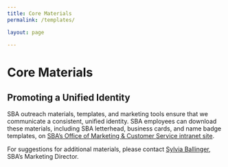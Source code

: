 ```yaml
---
title: Core Materials
permalink: /templates/

layout: page

---
```


# Core Materials

## Promoting a Unified Identity

SBA outreach materials, templates, and marketing tools ensure that we communicate a consistent, unified identity. SBA employees can download these materials, including SBA letterhead, business cards, and name badge templates, on [SBA’s Office of Marketing & Customer Service intranet site](https://sba123.sharepoint.com/offices/omcs/SitePages/home.aspx).

For suggestions for additional materials, please contact [Sylvia Ballinger](mailto:sylvia.ballinger@sba.gov), SBA’s Marketing Director.


